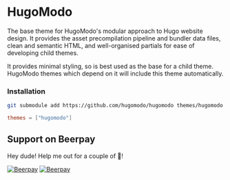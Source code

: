 # HugoModo

The base theme for HugoModo's modular approach to Hugo website design. It provides the asset precompilation pipeline and bundler data files, clean and semantic HTML, and well-organised partials for ease of developing child themes.

It provides minimal styling, so is best used as the base for a child theme. HugoModo themes which depend on it will include this theme automatically.

### Installation

```bash
git submodule add https://github.com/hugomodo/hugomodo themes/hugomodo
```

```toml
themes = ["hugomodo"]
```

## Support on Beerpay
Hey dude! Help me out for a couple of :beers:!

[![Beerpay](https://beerpay.io/hugomodo/hugomodo/badge.svg?style=beer-square)](https://beerpay.io/hugomodo/hugomodo)  [![Beerpay](https://beerpay.io/hugomodo/hugomodo/make-wish.svg?style=flat-square)](https://beerpay.io/hugomodo/hugomodo?focus=wish)
